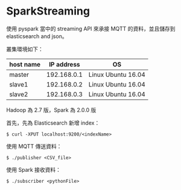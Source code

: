 # SparkStreaming
使用 pyspark 當中的 streaming API 來承接 MQTT 的資料，並且儲存到 elasticsearch and json。

叢集環境如下：

|host name|IP address |OS                |
|---------|---------- |------------------|
|master   |192.168.0.1|Linux Ubuntu 16.04|
|slave1   |192.168.0.2|Linux Ubuntu 16.04|
|slave2   |192.168.0.3|Linux Ubuntu 16.04|

Hadoop 為 2.7 版，Spark 為 2.0.0 版

首先，先為 Elasticsearch 新增 index：
```shell
$ curl -XPUT localhost:9200/<indexName>
```
使用 MQTT 傳送資料：
```shell
$ ./publisher <CSV_file>
```
使用 Spark 接收資料：
```shell
$ ./subscriber <pythonFile>
```
